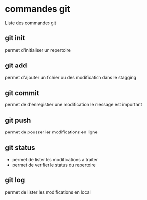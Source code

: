 # commandes git
Liste des commandes git

## git init
permet d'initialiser un repertoire

## git add
permet d'ajouter un fichier ou des modification dans le stagging

## git commit
permet de d'enregistrer une modification
le message est important

## git push
permet de pousser les modifications en ligne

## git status
- permet de lister les modifications a traiter
- permet de verifier le status du repertoire

## git log
permet de lister les modifications en local